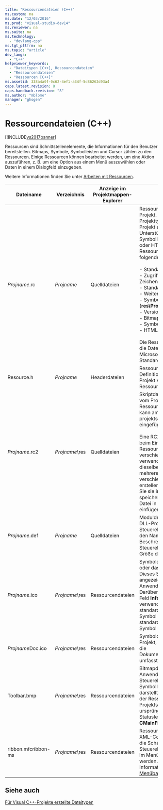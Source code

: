 ```yaml
---
title: "Ressourcendateien (C++)"
ms.custom: na
ms.date: "12/03/2016"
ms.prod: "visual-studio-dev14"
ms.reviewer: na
ms.suite: na
ms.technology: 
  - "devlang-cpp"
ms.tgt_pltfrm: na
ms.topic: "article"
dev_langs: 
  - "C++"
helpviewer_keywords: 
  - "Dateitypen [C++], Ressourcendateien"
  - "Ressourcendateien"
  - "Ressourcen [C++]"
ms.assetid: 338a4a0f-0c62-4ef1-a34f-5d86262d93a4
caps.latest.revision: 8
caps.handback.revision: "8"
ms.author: "mblome"
manager: "ghogen"
---
```

# Ressourcendateien (C++)
[!INCLUDE[vs2017banner](../assembler/inline/includes/vs2017banner.md)]

Ressourcen sind Schnittstellenelemente, die Informationen für den Benutzer bereitstellen.  Bitmaps, Symbole, Symbolleisten und Cursor zählen zu den Ressourcen.  Einige Ressourcen können bearbeitet werden, um eine Aktion auszuführen, z. B. um eine Option aus einem Menü auszuwählen oder Daten in einem Dialogfeld einzugeben.  
  
 Weitere Informationen finden Sie unter [Arbeiten mit Ressourcen](../mfc/working-with-resource-files.md).  
  
|Dateiname|Verzeichnis|Anzeige im Projektmappen\-Explorer|Beschreibung|  
|---------------|-----------------|----------------------------------------|------------------|  
|*Projname*.rc|*Projname*|Quelldateien|Ressourcenskriptdatei für das Projekt.  Abhängig vom Projekttyp und der für das Projekt ausgewählten Unterstützung \(z. B. Symbolleisten, Dialogfelder oder HTML\) enthält die Ressourcenskriptdatei folgende Elemente:<br /><br /> -   Standardmenüdefinition<br />-   Zugriffstasten\- und Zeichenfolgentabellen<br />-   Standarddialogfeld **Info**<br />-   Weitere Dialogfelder<br />-   Symboldatei \(**res\\**Projname**.ico**\)<br />-   Versionsinformationen<br />-   Bitmaps<br />-   Symbolleiste<br />-   HTML\-Dateien<br /><br /> Die Ressourcendatei enthält die Datei **Afxres.rc** für Microsoft Foundation Class\-Standardressourcen.|  
|Resource.h|*Projname*|Headerdateien|Ressourcenheaderdatei, die Definitionen für die vom Projekt verwendeten Ressourcen enthält.|  
|*Projname*.rc2|*Projname*\\res|Quelldateien|Skriptdatei mit zusätzlichen, vom Projekt verwendeten Ressourcen.  Die RC2\-Datei kann am Anfang der projektspezifischen RC\-Datei eingefügt werden.<br /><br /> Eine RC2\-Datei ist hilfreich beim Einfügen von Ressourcen, die von mehreren verschiedenen Projekten verwendet werden.  Anstatt dieselben Ressourcen mehrere Male für verschiedene Projekte erstellen zu müssen, können Sie sie in einer RC2\-Datei speichern und diese RC2\-Datei in die RC\-Hauptdatei einfügen.|  
|*Projname*.def|*Projname*|Quelldateien|Moduldefinitionsdatei für ein DLL\-Projekt.  Bei einem Steuerelement gibt diese Datei den Namen und die Beschreibung des Steuerelements sowie die Größe des Laufzeitheaps an.|  
|*Projname*.ico|*Projname*\\res|Ressourcendateien|Symboldatei für das Projekt oder das Steuerelement.  Dieses Symbol wird angezeigt, wenn die Anwendung minimiert ist.  Darüber hinaus wird es im Feld **Info** der Anwendung verwendet.  MFC stellt standardmäßig das MFC\-Symbol und ATL standardmäßig das ATL\-Symbol bereit.|  
|*Projname*Doc.ico|*Projname*\\res|Ressourcendateien|Symboldatei für ein MFC\-Projekt, das Unterstützung für die Dokument\-\/Ansichtarchitektur umfasst.|  
|Toolbar.bmp|*Projname*\\res|Ressourcendateien|Bitmapdatei, die die Anwendung oder das Steuerelement in einer Symbolleiste oder Palette darstellt.  Diese Bitmap ist in der Ressourcendatei des Projekts enthalten.  Die ursprüngliche Symbol\- und Statusleiste werden in der **CMainFrame**\-Klasse erstellt.|  
|ribbon.mfcribbon\-ms|*Projname*\\res|Ressourcendateien|Ressourcendatei, die den XML\-Code enthält, mit dem die Schaltflächen, Steuerelemente und Attribute im Menüband definiert werden.  Weitere Informationen finden Sie unter [Menüband\-Designer \(MFC\)](../mfc/ribbon-designer-mfc.md).|  
  
## Siehe auch  
 [Für Visual C\+\+\-Projekte erstellte Dateitypen](../ide/file-types-created-for-visual-cpp-projects.md)